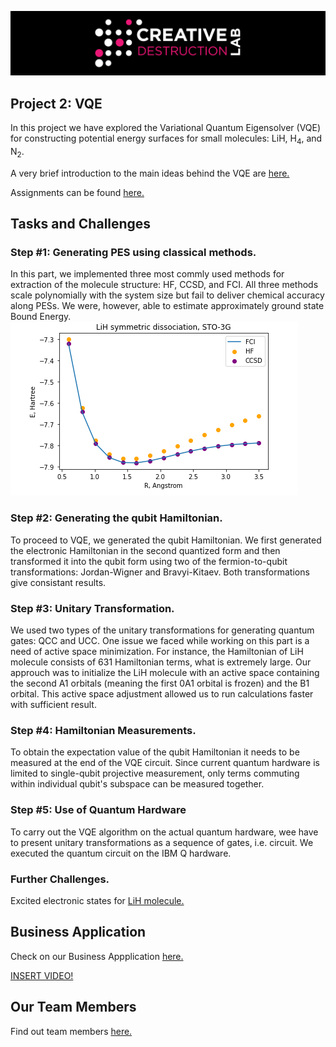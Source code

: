 ![CDL 2020 Cohort Project](../figures/CDL_logo.jpg)

## Project 2: VQE

In this project we have explored the Variational Quantum Eigensolver (VQE) for constructing potential energy surfaces for small molecules: LiH, H<sub>4</sub>, and N<sub>2</sub>.

A very brief introduction to the main ideas behind the VQE are 
[here.](https://github.com/CDL-Quantum/CohortProject_2020/blob/master/CDL_2020_docs.pdf)

Assignments can be found [here.](https://github.com/CDL-Quantum/CohortProject_2020/blob/master/Project_2_VQE_Molecules/Project_2_LandingPage.pdf)

## Tasks and Challenges


### Step #1: Generating PES using classical methods.

In this part, we implemented three most commly used methods for extraction of the molecule structure: HF, CCSD, and FCI. All three methods scale polynomially with the system size  but fail to deliver chemical accuracy along PESs. We were, however, able to estimate approximately ground state Bound Energy.  
![LIH Classica](img/lih_classical.png)

### Step #2: Generating the qubit Hamiltonian.

To proceed to VQE, we generated the qubit Hamiltonian. We first generated the electronic Hamiltonian in the second quantized form and then transformed it into the qubit form using two of the fermion-to-qubit transformations: Jordan-Wigner and Bravyi-Kitaev. Both transformations give consistant results.

### Step #3: Unitary Transformation.

We used two types of the unitary transformations for generating quantum gates: QCC and UCC. One issue we faced while working on this part is a need of active space minimization. For instance, the Hamiltonian of LiH molecule consists of 631 Hamiltonian terms, what is extremely large. Our approuch was to initialize the LiH molecule with an active space containing the second A1 orbitals (meaning the first 0A1 orbital is frozen) and the B1 orbital. This active space adjustment allowed us to run calculations faster with sufficient result. 

### Step #4: Hamiltonian Measurements.

To obtain the expectation value of the qubit Hamiltonian it needs to be measured at the end of the VQE circuit. Since current quantum hardware is limited to single-qubit projective measurement, only terms commuting within individual qubit's subspace can be measured together.

### Step #5: Use of Quantum Hardware

To carry out the VQE algorithm on the actual quantum hardware, wee have to present unitary transformations as a sequence of gates, i.e. circuit. We executed the quantum circuit on the IBM Q hardware. 

### Further Challenges.

Excited electronic states for [LiH molecule.]()


## Business Application

Check on our Business Appplication [here.](https://github.com/Anand270294/CohortProject_2020/blob/master/Project_2_VQE_Molecules/BusinessApplication.md)

[INSERT VIDEO!]()

## Our Team Members

Find out team members [here.](https://github.com/Anand270294/CohortProject_2020/blob/master/Project_2_VQE_Molecules/Contributions.md)


